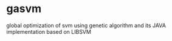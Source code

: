 # gasvm
global optimization of svm using genetic algorithm and its JAVA implementation based on LIBSVM
